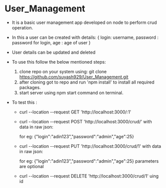 # User_Management

- It is a basic user management app developed on node to perform crud operation.
- In this a user can be created with details:
    {
        login: username,
        password  : password for login,
        age :  age of user
    }
- User details can be updated and deleted
- To use this follow the below mentioned steps:
    1) clone repo on your system using:
        git clone https://github.com/suyash929/User_Management.git
    2) after cloning got to repo and run 'npm install' to install all required packages.
    3) start server using npm start command on terminal.

- To test this :

    - curl --location --request GET 'http://localhost:3000/:1' 

    - curl --location --request POST 'http://localhost:3000/crud/' with data in raw json:

        for eg: {"login":"adin123","password":"admin","age":25}

    - curl --location --request PUT 'http://localhost:3000/crud/1' with data in raw json:

        for eg: {"login":"adin123","password":"admin","age":25} parameters are optional

    - curl --location --request DELETE 'http://localhost:3000/crud/1' uing id 
